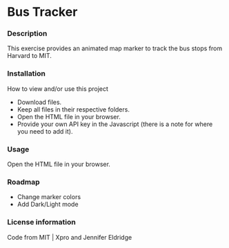 # Bus Tracker
### Description
This exercise provides an animated map marker to track the bus stops from Harvard to MIT.
### Installation
How to view and/or use this project  
- Download files.
- Keep all files in their respective folders.
- Open the HTML file in your browser.
- Provide your own API key in the Javascript (there is a note for where you need to add it).
### Usage
Open the HTML file in your browser.  
### Roadmap    
- Change marker colors
- Add Dark/Light mode 
### License information  
Code from MIT | Xpro and Jennifer Eldridge
